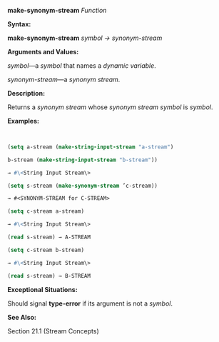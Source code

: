 **make-synonym-stream** *Function* 



**Syntax:** 



**make-synonym-stream** *symbol → synonym-stream* 



**Arguments and Values:** 



*symbol*—a *symbol* that names a *dynamic variable*. 



*synonym-stream*—a *synonym stream*. 



**Description:** 



Returns a *synonym stream* whose *synonym stream symbol* is *symbol*. 



**Examples:**
```lisp
 

(setq a-stream (make-string-input-stream "a-stream") 

b-stream (make-string-input-stream "b-stream")) 

→ #\<String Input Stream\> 

(setq s-stream (make-synonym-stream ’c-stream)) 

→ #<SYNONYM-STREAM for C-STREAM> 

(setq c-stream a-stream) 

→ #\<String Input Stream\> 

(read s-stream) → A-STREAM 

(setq c-stream b-stream) 

→ #\<String Input Stream\> 

(read s-stream) → B-STREAM 


```
**Exceptional Situations:** 



Should signal **type-error** if its argument is not a *symbol*. 



**See Also:** 



Section 21.1 (Stream Concepts) 


